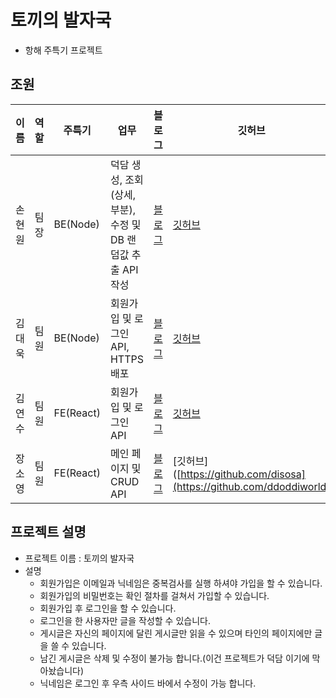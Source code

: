 # 토끼의 발자국
- 항해 주특기 프로젝트

## 조원
|이름|역할|주특기|업무|블로그|깃허브|
|------|---|---|---|---|---|
|손현원|팀장|BE(Node)|덕담 생성, 조회(상세, 부분), 수정 및 DB 랜덤값 추출 API 작성|[블로그](https://velog.io/@shwwwwwww)|[깃허브](https://github.com/mtmlabs)|
|김대욱|팀원|BE(Node)|회원가입 및 로그인 API, HTTPS 배포 |[블로그](https://blog.naver.com/ackrima)|[깃허브](https://github.com/totobon6125)|
|김연수|팀원|FE(React)|회원가입 및 로그인 API|[블로그](https://xeonxoo.tistory.com/)|[깃허브](https://github.com/Xeonxoo99)|
|장소영|팀원|FE(React)|메인 페이지 및 CRUD API|[블로그](https://velog.io/@ddoddiworld)|[깃허브]([https://github.com/disosa](https://github.com/ddoddiworld)|


## 프로젝트 설명
- 프로젝트 이름 : 토끼의 발자국
- 설명
  - 회원가입은 이메일과 닉네임은 중복검사를 실행 하셔야 가입을 할 수 있습니다.
  - 회원가입의 비밀번호는 확인 절차를 걸쳐서 가입할 수 있습니다.
  - 회원가입 후 로그인을 할 수 있습니다.
  - 로그인을 한 사용자만 글을 작성할 수 있습니다.
  - 게시글은 자신의 페이지에 달린 게시글만 읽을 수 있으며 타인의 페이지에만 글을 쓸 수 있습니다.
  - 남긴 게시글은 삭제 및 수정이 불가능 합니다.(이건 프로젝트가 덕담 이기에 막아놨습니다)
  - 닉네임은 로그인 후 우측 사이드 바에서 수정이 가능 합니다.
